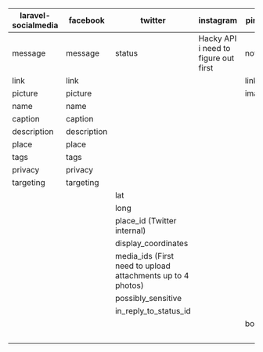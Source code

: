 | laravel-socialmedia 	| facebook    	| twitter                                                     	| instagram                          	| pinterest 	| Google + |
|---------------------	|-------------	|-------------------------------------------------------------	|------------------------------------	|-----------	| -------- |
| message             	| message     	| status                                                      	| Hacky API i need to figure out first 	| note      	| object.originalContent |
| link                	| link        	|                                                             	|                                    	| link?     	| object.attachments[].url |
| picture             	| picture     	|                                                             	|                                    	| image_url 	| object.attachments[] |
| name                	| name        	|                                                             	|                                    	|           	|  |
| caption             	| caption     	|                                                             	|                                    	|           	|  |
| description         	| description 	|                                                             	|                                    	|           	|  |
| place               	| place       	|                                                             	|                                    	|           	|  |
| tags                	| tags        	|                                                             	|                                    	|           	|  |
| privacy             	| privacy     	|                                                             	|                                    	|           	|  |
| targeting           	| targeting   	|                                                             	|                                    	|           	| access |
|                     	|             	| lat                                                         	|                                    	|           	|  |
|                     	|             	| long                                                        	|                                    	|           	|  |
|                     	|             	| place_id (Twitter internal)                                 	|                                    	|           	|  |
|                     	|             	| display_coordinates                                         	|                                    	|           	|  |
|                     	|             	| media_ids (First need to upload attachments up to 4 photos) 	|                                    	|           	|  |
|                     	|             	| possibly_sensitive                                          	|                                    	|           	|  |
|                     	|             	| in_reply_to_status_id                                       	|                                    	|           	|  |
|                     	|             	|                                                             	|                                    	| board     	|  |
|                       |               |                                                               |                                       |               | verb = "post" |